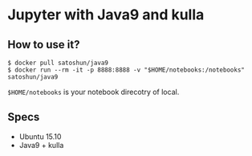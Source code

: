 # Jupyter with Java9 and kulla


## How to use it?

```
$ docker pull satoshun/java9
$ docker run --rm -it -p 8888:8888 -v "$HOME/notebooks:/notebooks" satoshun/java9
```

`$HOME/notebooks` is your notebook direcotry of local.


## Specs

- Ubuntu 15.10
- Java9 + kulla
